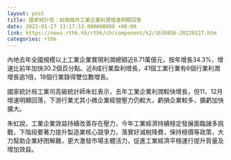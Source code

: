 ```yaml
---
layout: post
title: 國家統計局：前兩個月工業企業利潤增速明顯回落
date: 2022-01-27 11:17:13.000000000 +08:00
link: https://news.rthk.hk/rthk/ch/component/k2/1630856-20220127.htm
categories: rthk
---
```


內地去年全國規模以上工業企業實現利潤總額近8.71萬億元，按年增長34.3%，增速比前年加快30.2個百分點。近8成行業盈利增長，41個工業行業有6個行業利潤增長逾1倍，18個行業錄得雙位數增長。

國家統計局工業司高級統計師朱虹表示，去年工業企業利潤較快增長，但11、12月增速明顯回落，下游行業尤其小微企業經營壓力仍較大，虧損企業較多，擴虧加快擴大。

朱虹說，工業企業效益持續改善存在壓力，今年工業經濟持續穩定發展面臨諸多挑戰，下階段要著力提升製造業核心競爭力，落實好減稅降費，保持穩價等政策，大力幫助企業紓困解難，更大激發市場主體活力，促進工業經濟平穩運行提升質量及增加效益。
